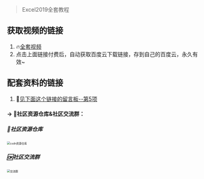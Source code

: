 >  Excel2019全套教程



## 获取视频的链接

1. 🔥[全套视频](https://mp.weixin.qq.com/s/8K1AKQ9l1cUXOc3ZdEdeBw)
2. 点击上面链接付费后，自动获取百度云下载链接，存到自己的百度云，永久有效~



## 配套资料的链接

1. 🌟[见下面这个链接的留言板--第5项](https://mp.weixin.qq.com/s/4usm_fybBpIw3K6f6ceMSA)

#### → 🚀社区资源仓库&社区交流群：
##### 📱社区资源仓库

<img src="https://img-blog.csdnimg.cn/20201231105911656.jpg?x-oss-process=image/watermark,type_ZmFuZ3poZW5naGVpdGk,shadow_10,text_aHR0cHM6Ly9ibG9nLmNzZG4ubmV0L3dlaXhpbl80MjMyMTUxNw==,size_16,color_FFFFFF,t_70#pic_center" alt="csdn资源仓库" style="zoom:50%;" />

##### 🆗社区交流群

<img src="https://img-blog.csdnimg.cn/20210102004119705.jpg?x-oss-process=image/watermark,type_ZmFuZ3poZW5naGVpdGk,shadow_10,text_aHR0cHM6Ly9ibG9nLmNzZG4ubmV0L3dlaXhpbl80MjMyMTUxNw==,size_16,color_FFFFFF,t_70#pic_center" alt="交流群" style="zoom:50%;" />

